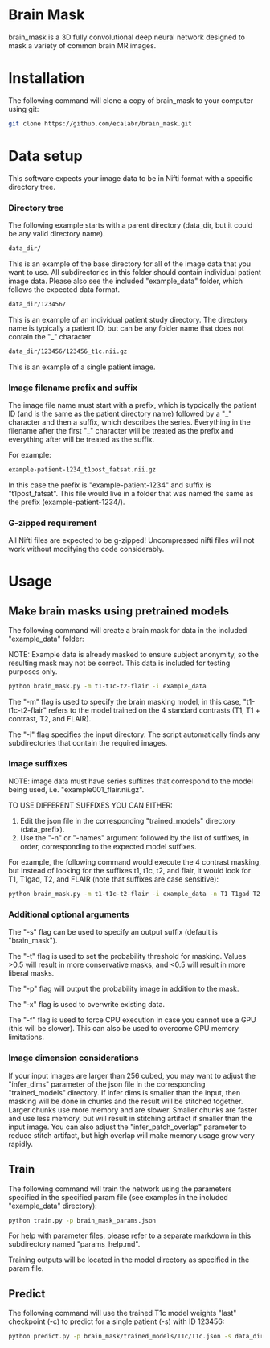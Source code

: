 # Brain Mask
brain_mask is a 3D fully convolutional deep neural network designed to mask a variety of common brain MR images.

# Installation
The following command will clone a copy of brain_mask to your computer using git:
```bash
git clone https://github.com/ecalabr/brain_mask.git
```

# Data setup
This software expects your image data to be in Nifti format with a specific directory tree.

### Directory tree
The following example starts with a parent directory (data_dir, but it could be any valid directory name).

```bash
data_dir/
```
This is an example of the base directory for all of the image data that you want to use. All subdirectories in this folder should contain individual patient image data. Please also see the included "example_data" folder, which follows the expected data format.

```bash
data_dir/123456/
```
This is an example of an individual patient study directory. The directory name is typically a patient ID, but can be any folder name that does not contain the "_" character

```bash
data_dir/123456/123456_t1c.nii.gz
```
This is an example of a single patient image.

### Image filename prefix and suffix
The image file name must start with a prefix, which is typcically the patient ID (and is the same as the patient directory name) followed by a "\_" character and then a suffix, which describes the series. Everything in the filename after the first "\_" character will be treated as the prefix and everything after will be treated as the suffix.

For example:
```bash
example-patient-1234_t1post_fatsat.nii.gz
```
In this case the prefix is "example-patient-1234" and suffix is "t1post_fatsat". This file would live in a folder that was named the same as the prefix (example-patient-1234/).

### G-zipped requirement
All Nifti files are expected to be g-zipped! Uncompressed nifti files will not work without modifying the code considerably.

# Usage
## Make brain masks using pretrained models
The following command will create a brain mask for data in the included "example_data" folder:

NOTE: Example data is already masked to ensure subject anonymity, so the resulting mask may not be correct. This data is included for testing purposes only.
```bash
python brain_mask.py -m t1-t1c-t2-flair -i example_data
```
The "-m" flag is used to specify the brain masking model, in this case, "t1-t1c-t2-flair" refers to the model trained on the 4 standard contrasts (T1, T1 + contrast, T2, and FLAIR).

The "-i" flag specifies the input directory. The script automatically finds any subdirectories that contain the required images.

### Image suffixes
NOTE: image data must have series suffixes that correspond to the model being used, i.e. "example001_flair.nii.gz".

TO USE DIFFERENT SUFFIXES YOU CAN EITHER:
1. Edit the json file in the corresponding "trained_models" directory (data_prefix).
2. Use the "-n" or "-names" argument followed by the list of suffixes, in order, corresponding to the expected model suffixes.

For example, the following command would execute the 4 contrast masking, but instead of looking for the suffixes t1, t1c, t2, and flair, it would look for T1, T1gad, T2, and FLAIR (note that suffixes are case sensitive):

 ```bash
python brain_mask.py -m t1-t1c-t2-flair -i example_data -n T1 T1gad T2 FLAIR
```

### Additional optional arguments
The "-s" flag can be used to specify an output suffix (default  is "brain_mask").

The "-t" flag is used to set the probability threshold for masking. Values >0.5 will result in more conservative masks, and <0.5 will result in more liberal masks.

The "-p" flag will output the probability image in addition to the mask.

The "-x" flag is used to overwrite existing data.

The "-f" flag is used to force CPU execution in case you cannot use a GPU (this will be slower). This can also be used to overcome GPU memory limitations.

### Image dimension considerations
If your input images are larger than 256 cubed, you may want to adjust the "infer_dims" parameter of the json file in the corresponding "trained_models" directory. If infer dims is smaller than the input, then masking will be done in chunks and the result will be stitched together. Larger chunks use more memory and are slower. Smaller chunks are faster and use less memory, but will result in stitching artifact if smaller than the input image. You can also adjust the "infer_patch_overlap" parameter to reduce stitch artifact, but high overlap will make memory usage grow very rapidly.

## Train
The following command will train the network using the parameters specified in the specified param file (see examples in the included "example_data" directory):
```bash
python train.py -p brain_mask_params.json
```
For help with parameter files, please refer to a separate markdown in this subdirectory named "params_help.md".

Training outputs will be located in the model directory as specified in the param file.
 
## Predict
The following command will use the trained T1c model weights "last" checkpoint (-c) to predict for a single patient (-s) with ID 123456:
```bash
python predict.py -p brain_mask/trained_models/T1c/T1c.json -s data_dir/123456 -c "last"
```
